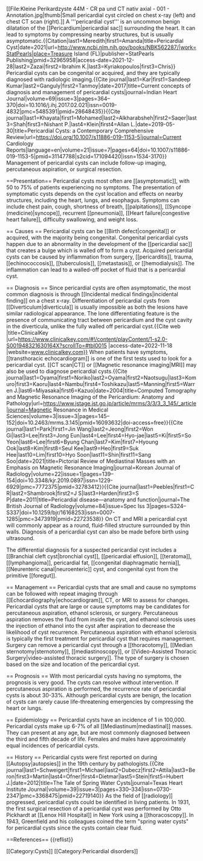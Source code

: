 [[File:Kleine Perikardzyste 44M - CR pa und CT nativ axial - 001 - Annotation.jpg|thumb|Small pericardial cyst circled on chest x-ray (left) and chest CT scan (right).]]
A '''pericardial cyst''' is an uncommon benign dilatation of the [[Pericardium|pericardial sac]] surrounding the heart. It can lead to symptoms by compressing nearby structures, but is usually asymptomatic.<ref name=":02">{{Citation|last1=Meredith|first1=Amanda|title=Pericardial Cyst|date=2021|url=http://www.ncbi.nlm.nih.gov/books/NBK562287/|work=StatPearls|place=Treasure Island (FL)|publisher=StatPearls Publishing|pmid=32965958|access-date=2021-12-28|last2=Zazai|first2=Ibrahim K.|last3=Kyriakopoulos|first3=Chris}}</ref> Pericardial cysts can be congenital or acquired, and they are typically diagnosed with radiologic imaging.<ref name=":02" /><ref name=":19">{{Cite journal|last1=Kar|first1=Sandeep Kumar|last2=Ganguly|first2=Tanmoy|date=2017|title=Current concepts of diagnosis and management of pericardial cysts|journal=Indian Heart Journal|volume=69|issue=3|pages=364–370|doi=10.1016/j.ihj.2017.02.021|issn=0019-4832|pmc=5485391|pmid=28648435}}</ref><ref name=":28">{{Cite journal|last1=Khayata|first1=Mohamed|last2=Alkharabsheh|first2=Saqer|last3=Shah|first3=Nishant P.|last4=Klein|first4=Allan L.|date=2019-05-30|title=Pericardial Cysts: a Contemporary Comprehensive Review|url=https://doi.org/10.1007/s11886-019-1153-5|journal=Current Cardiology Reports|language=en|volume=21|issue=7|pages=64|doi=10.1007/s11886-019-1153-5|pmid=31147788|s2cid=171094420|issn=1534-3170}}</ref> Management of pericardial cysts can include follow-up imaging, percutaneous aspiration, or surgical resection.<ref name=":02" /><ref name=":19" /><ref name=":28" />

==Presentation==
Pericardial cysts most often are [[asymptomatic]], with 50 to 75% of patients experiencing no symptoms.<ref name=":02" /><ref name=":19" /> The presentation of symptomatic cysts depends on the cyst location and effects on nearby structures, including the heart, lungs, and esophagus.<ref name=":19" /><ref name=":28" /> Symptoms can include chest pain, cough, shortness of breath, [[palpitations]], [[Syncope (medicine)|syncope]], recurrent [[pneumonia]], [[Heart failure|congestive heart failure]], difficulty swallowing, and weight loss.<ref name=":02" /><ref name=":19" /><ref name=":28" />

== Causes ==
Pericardial cysts can be [[Birth defect|congenital]] or acquired, with the majority being congenital.<ref name=":19" /><ref name=":28" /> Congenital pericardial cysts happen due to an abnormality in the development of the [[pericardial sac]] that creates a bulge which is walled off to form a cyst.<ref name=":02" /><ref name=":28" /> Acquired pericardial cysts can be caused by inflammation from surgery, [[pericarditis]], trauma, [[echinococcosis]], [[tuberculosis]], [[metastasis]], or [[hemodialysis]].<ref name=":19" /><ref name=":28" />  The inflammation can lead to a walled-off pocket of fluid that is a pericardial cyst.<ref name=":28" />

== Diagnosis ==
Since pericardial cysts are often asymptomatic, the most common diagnosis is through [[Incidental medical findings|incidental finding]] on a chest x-ray.<ref name=":02" /><ref name=":19" /> Differentiation of pericardial cysts from [[Diverticulum|diverticula]] is usually impossible as both the lesions have similar radiological appearance. The lone differentiating feature is the presence of communicating tract between pericardium and the cyst cavity in the diverticula, unlike the fully walled off pericardial cyst.<ref name=":32" /><ref>{{Cite web |title=ClinicalKey |url=https://www.clinicalkey.com/#!/content/playContent/1-s2.0-S001948321630164X?scrollTo=#tbl0015 |access-date=2022-11-18 |website=www.clinicalkey.com}}</ref> When patients have symptoms, [[transthoracic echocardiogram]] is one of the first tests used to look for a pericardial cyst.<ref name=":28" /> [[CT scan|CT]] or [[Magnetic resonance imaging|MRI]] may also be used to diagnose pericardial cysts.<ref name=":32">{{Cite journal|last1=Oyama|first1=Noriko|last2=Oyama|first2=Naotsugu|last3=Komuro|first3=Kaoru|last4=Nambu|first4=Toshikazu|last5=Manning|first5=Warren J.|last6=Miyasaka|first6=Kazuo|date=2004|title=Computed Tomography and Magnetic Resonance Imaging of the Pericardium: Anatomy and Pathology|url=https://www.jstage.jst.go.jp/article/mrms/3/3/3_3_145/_article|journal=Magnetic Resonance in Medical Sciences|volume=3|issue=3|pages=145–152|doi=10.2463/mrms.3.145|pmid=16093632|doi-access=free}}</ref><ref name=":42">{{Cite journal|last1=Park|first1=Jin Wang|last2=Jeong|first2=Won Gi|last3=Lee|first3=Jong Eun|last4=Lee|first4=Hyo-jae|last5=Ki|first5=So Yeon|last6=Lee|first6=Byung Chan|last7=Kim|first7=Hyoung Ook|last8=Kim|first8=Seul Kee|last9=Heo|first9=Suk Hee|last10=Lim|first10=Hyo Soon|last11=Shin|first11=Sang Soo|date=2021|title=Pictorial Review of Mediastinal Masses with an Emphasis on Magnetic Resonance Imaging|journal=Korean Journal of Radiology|volume=22|issue=1|pages=139–154|doi=10.3348/kjr.2019.0897|issn=1229-6929|pmc=7772375|pmid=32783412}}</ref><ref name=":52">{{Cite journal|last1=Peebles|first1=C R|last2=Shambrook|first2=J S|last3=Harden|first3=S P|date=2011|title=Pericardial disease—anatomy and function|journal=The British Journal of Radiology|volume=84|issue=Spec Iss 3|pages=S324–S337|doi=10.1259/bjr/16168253|issn=0007-1285|pmc=3473919|pmid=22723538}}</ref> On CT and MRI a pericardial cyst will commonly appear as a round, fluid-filled structure surrounded by thin walls.<ref name=":32" /><ref name=":42" /><ref name=":52" /> Diagnosis of a pericardial cyst can also be made before birth using ultrasound.<ref name=":19" /> 

The differential diagnosis for a suspected pericardial cyst includes a [[Branchial cleft cyst|bronchial cyst]], [[pericardial effusion]], [[teratoma]], [[lymphangioma]], pericardial fat, [[congenital diaphragmatic hernia]], [[Neurenteric canal|neuroenteric]] cyst, and congenital cyst from the primitive [[foregut]].<ref name=":02" /><ref name=":19" /><ref name=":28" /> 

== Management ==
Pericardial cysts that are small and cause no symptoms can be followed with repeat imaging through [[Echocardiography|echocardiogram]], CT, or MRI to assess for changes.<ref name=":02" /><ref name=":19" /> Pericardial cysts that are large or cause symptoms may be candidates for percutaneous aspiration, ethanol sclerosis, or surgery.<ref name=":02" /><ref name=":19" /><ref name=":28" /> Percutaneous aspiration removes the fluid from inside the cyst, and ethanol sclerosis uses the injection of ethanol into the cyst after aspiration to decrease the likelihood of cyst recurrence.<ref name=":19" /><ref name=":28" /> Percutaneous aspiration with ethanol sclerosis is typically the first treatment for pericardial cyst that requires management.<ref name=":19" /><ref name=":28" /> Surgery can remove a pericardial cyst through a [[thoracotomy]], [[Median sternotomy|sternotomy]], [[mediastinoscopy]], or [[Video-Assisted Thoracic Surgery|video-assisted thoracic surgery]].<ref name=":02" /><ref name=":19" /> The type of surgery is chosen based on the size and location of the pericardial cyst.<ref name=":19" />

== Prognosis ==
With most pericardial cysts having no symptoms, the prognosis is very good.<ref name=":02" /> The cysts can resolve without intervention.<ref name=":02" /><ref name=":28" /> If percutaneous aspiration is performed, the recurrence rate of pericardial cysts is about 30-33%.<ref name=":02" /><ref name=":28" /> Although pericardial cysts are benign, the location of cysts can rarely cause life-threatening emergencies by compressing the heart or lungs.<ref name=":02" /><ref name=":19" />

== Epidemiology ==
Pericardial cysts have an incidence of 1 in 100,000.<ref name=":19" /><ref name=":52" /> Pericardial cysts make up 6-7% of all [[Mediastinum|mediastinal]] masses.<ref name=":19" /><ref name=":28" /> They can present at any age, but are most commonly diagnosed between the third and fifth decade of life.<ref name=":19" /><ref name=":28" /> Females and males have approximately equal incidences of pericardial cysts.<ref name=":19" />

== History ==
Pericardial cysts were first reported on during [[Autopsy|autopsies]] in the 19th century by pathologists.<ref name=":19" /><ref name=":62">{{Cite journal|last1=Schweigert|first1=Michael|last2=Dubecz|first2=Attila|last3=Beron|first3=Martin|last4=Ofner|first4=Dietmar|last5=Stein|first5=Hubert J.|date=2012|title=The Tale of Spring Water Cysts|journal=Texas Heart Institute Journal|volume=39|issue=3|pages=330–334|issn=0730-2347|pmc=3368475|pmid=22719140}}</ref> As the field of [[radiology]] progressed, pericardial cysts could be identified in living patients.<ref name=":19" /><ref name=":62" /> In 1931, the first surgical resection of a pericardial cyst was performed by Otto Pickhardt at [[Lenox Hill Hospital]] in New York using a [[thoracoscopy]].<ref name=":19" /><ref name=":62" /> In 1943, Greenfield and his colleagues coined the term "spring water cysts" for pericardial cysts since the cysts contain clear fluid.<ref name=":19" /><ref name=":62" />

==References==
{{reflist}}

[[Category:Cysts]]
[[Category:Pericardial disorders]]